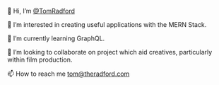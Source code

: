 👋 Hi, I’m [@TomRadford](https://github.com/TomRadford/)

👀 I’m interested in creating useful applications with the MERN Stack.

🌱 I’m currently learning GraphQL.

💞️ I’m looking to collaborate on project which aid creatives, particularly within film production.

📫 How to reach me tom@theradford.com

<!---
TomRadford/TomRadford is a ✨ special ✨ repository because its `README.md` (this file) appears on your GitHub profile.
You can click the Preview link to take a look at your changes.
--->
